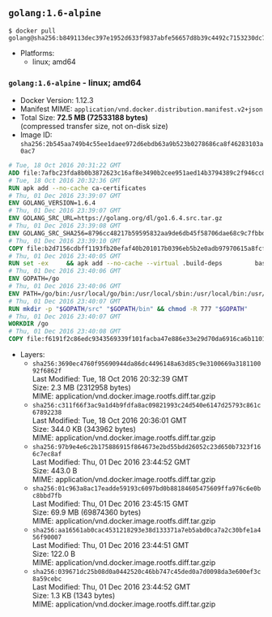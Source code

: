 ## `golang:1.6-alpine`

```console
$ docker pull golang@sha256:b849113dec397e1952d633f9837abfe56657d8b39c4492c7153230dc7d6e9472
```

-	Platforms:
	-	linux; amd64

### `golang:1.6-alpine` - linux; amd64

-	Docker Version: 1.12.3
-	Manifest MIME: `application/vnd.docker.distribution.manifest.v2+json`
-	Total Size: **72.5 MB (72533188 bytes)**  
	(compressed transfer size, not on-disk size)
-	Image ID: `sha256:2b545aa749b4c55ee1daee972d6ebdb63a9b523b0278686ca8f46283103a0ac7`

```dockerfile
# Tue, 18 Oct 2016 20:31:22 GMT
ADD file:7afbc23fda8b0b3872623c16af8e3490b2cee951aed14b3794389c2f946cc8c7 in / 
# Tue, 18 Oct 2016 20:32:36 GMT
RUN apk add --no-cache ca-certificates
# Thu, 01 Dec 2016 23:39:07 GMT
ENV GOLANG_VERSION=1.6.4
# Thu, 01 Dec 2016 23:39:07 GMT
ENV GOLANG_SRC_URL=https://golang.org/dl/go1.6.4.src.tar.gz
# Thu, 01 Dec 2016 23:39:08 GMT
ENV GOLANG_SRC_SHA256=8796cc48217b59595832aa9de6db45f58706dae68c9c7fbbd78c9fdbe3cd9032
# Thu, 01 Dec 2016 23:39:10 GMT
COPY file:b2d7156cdbff1193fb20efaf40b201017b0396eb5b2e0adb97970615a8fcf61d in / 
# Thu, 01 Dec 2016 23:40:05 GMT
RUN set -ex 	&& apk add --no-cache --virtual .build-deps 		bash 		gcc 		musl-dev 		openssl 		go 		&& export GOROOT_BOOTSTRAP="$(go env GOROOT)" 		&& wget -q "$GOLANG_SRC_URL" -O golang.tar.gz 	&& echo "$GOLANG_SRC_SHA256  golang.tar.gz" | sha256sum -c - 	&& tar -C /usr/local -xzf golang.tar.gz 	&& rm golang.tar.gz 	&& cd /usr/local/go/src 	&& patch -p2 -i /no-pic.patch 	&& ./make.bash 		&& rm -rf /*.patch 	&& apk del .build-deps
# Thu, 01 Dec 2016 23:40:06 GMT
ENV GOPATH=/go
# Thu, 01 Dec 2016 23:40:06 GMT
ENV PATH=/go/bin:/usr/local/go/bin:/usr/local/sbin:/usr/local/bin:/usr/sbin:/usr/bin:/sbin:/bin
# Thu, 01 Dec 2016 23:40:07 GMT
RUN mkdir -p "$GOPATH/src" "$GOPATH/bin" && chmod -R 777 "$GOPATH"
# Thu, 01 Dec 2016 23:40:07 GMT
WORKDIR /go
# Thu, 01 Dec 2016 23:40:08 GMT
COPY file:f6191f2c86edc9343569339f101facba47e886e33e29d70da6916ca6b1101a53 in /usr/local/bin/ 
```

-	Layers:
	-	`sha256:3690ec4760f95690944da86dc4496148a63d85c9e3100669a318110092f6862f`  
		Last Modified: Tue, 18 Oct 2016 20:32:39 GMT  
		Size: 2.3 MB (2312958 bytes)  
		MIME: application/vnd.docker.image.rootfs.diff.tar.gzip
	-	`sha256:c311f66f3ac9a1d4b9fdfa8ac09821993c24d540e6147d25793c861c67892238`  
		Last Modified: Tue, 18 Oct 2016 20:36:01 GMT  
		Size: 344.0 KB (343962 bytes)  
		MIME: application/vnd.docker.image.rootfs.diff.tar.gzip
	-	`sha256:97b9e4e6c2b175886915f864673e2bd55bdd26052c23d650b7323f166c7ec8af`  
		Last Modified: Thu, 01 Dec 2016 23:44:52 GMT  
		Size: 443.0 B  
		MIME: application/vnd.docker.image.rootfs.diff.tar.gzip
	-	`sha256:01c963a8ac17eadde59193c6097bd0b88184605475609ffa976c6e0bc8bbd7fb`  
		Last Modified: Thu, 01 Dec 2016 23:45:15 GMT  
		Size: 69.9 MB (69874360 bytes)  
		MIME: application/vnd.docker.image.rootfs.diff.tar.gzip
	-	`sha256:aa16561ab0cac4531218293e38d133371a7eb5abd0ca7a2c30bfe1a456f90007`  
		Last Modified: Thu, 01 Dec 2016 23:44:51 GMT  
		Size: 122.0 B  
		MIME: application/vnd.docker.image.rootfs.diff.tar.gzip
	-	`sha256:039671dc25b08d0a0442520c46bb747c45ded0a7d0098da3e600ef3c8a59cebc`  
		Last Modified: Thu, 01 Dec 2016 23:44:52 GMT  
		Size: 1.3 KB (1343 bytes)  
		MIME: application/vnd.docker.image.rootfs.diff.tar.gzip
